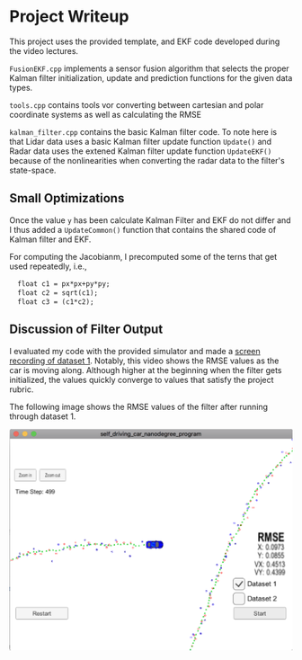 # Project Writeup

This project uses the provided template, and EKF code developed during the video lectures.

`FusionEKF.cpp` implements a sensor fusion algorithm that selects the proper Kalman filter initialization, update and prediction functions for the given data types.

`tools.cpp` contains tools vor converting between cartesian and polar coordinate systems as well as calculating the RMSE

`kalman_filter.cpp` contains the basic Kalman filter code. To note here is that Lidar data uses a basic Kalman filter update function `Update()` and Radar data uses the extened Kalman filter update function `UpdateEKF()` because of the nonlinearities when converting the radar data to the filter's state-space.

## Small Optimizations

Once the value `y` has been calculate Kalman Filter and EKF do not differ and I thus added a `UpdateCommon()` function that contains the shared code of Kalman filter and EKF.

For computing the Jacobianm, I precomputed some of the terns that get used repeatedly, i.e.,
```  
  float c1 = px*px+py*py;
  float c2 = sqrt(c1);
  float c3 = (c1*c2);
  ```

## Discussion of Filter Output

I evaluated my code with the provided simulator and made a [screen recording of dataset 1](carnd-ekf.mp4). Notably, this video shows the RMSE values as the car is moving along. Although higher at the beginning when the filter gets initialized, the values quickly converge to values that satisfy the project rubric.

The following image shows the RMSE values of the filter after running through dataset 1.

![RMSE Final](./dataset1_rmse_final.png)
